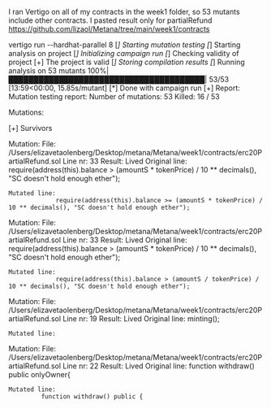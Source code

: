 
I ran Vertigo on all of my contracts in the week1 folder, so 53 mutants include other contracts. I pasted result only for partialRefund
https://github.com/lizaol/Metana/tree/main/week1/contracts

vertigo run --hardhat-parallel 8
[*] Starting mutation testing
[*] Starting analysis on project
[*] Initializing campaign run 
[*] Checking validity of project
[+] The project is valid
[*] Storing compilation results
[*] Running analysis on 53 mutants
100%|███████████████████████████████████████| 53/53 [13:59<00:00, 15.85s/mutant]
[*] Done with campaign run
[+] Report:
Mutation testing report:
Number of mutations:    53
Killed:                 16 / 53

Mutations:

[+] Survivors

Mutation:
    File: /Users/elizavetaolenberg/Desktop/metana/Metana/week1/contracts/erc20PartialRefund.sol
    Line nr: 33
    Result: Lived
    Original line:
                 require(address(this).balance > (amountS * tokenPrice) / 10 ** decimals(), "SC doesn't hold enough ether");

    Mutated line:
                 require(address(this).balance >= (amountS * tokenPrice) / 10 ** decimals(), "SC doesn't hold enough ether");

Mutation:
    File: /Users/elizavetaolenberg/Desktop/metana/Metana/week1/contracts/erc20PartialRefund.sol
    Line nr: 33
    Result: Lived
    Original line:
                 require(address(this).balance > (amountS * tokenPrice) / 10 ** decimals(), "SC doesn't hold enough ether");

    Mutated line:
                 require(address(this).balance > (amountS / tokenPrice) / 10 ** decimals(), "SC doesn't hold enough ether");

Mutation:
    File: /Users/elizavetaolenberg/Desktop/metana/Metana/week1/contracts/erc20PartialRefund.sol
    Line nr: 19
    Result: Lived
    Original line:
                 minting();

    Mutated line:
                 

Mutation:
    File: /Users/elizavetaolenberg/Desktop/metana/Metana/week1/contracts/erc20PartialRefund.sol
    Line nr: 22
    Result: Lived
    Original line:
             function withdraw() public onlyOwner{

    Mutated line:
             function withdraw() public {
